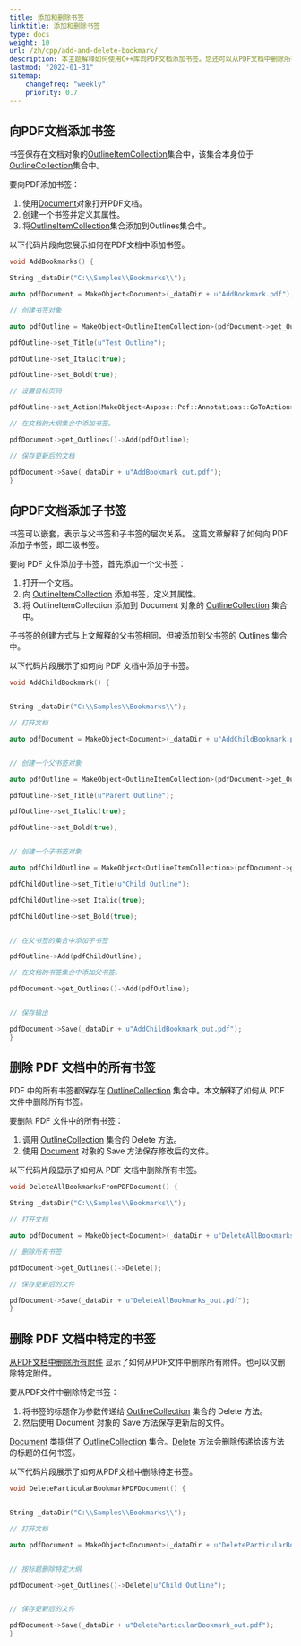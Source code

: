 ```yaml
---
title: 添加和删除书签
linktitle: 添加和删除书签
type: docs
weight: 10
url: /zh/cpp/add-and-delete-bookmark/
description: 本主题解释如何使用C++库向PDF文档添加书签。您还可以从PDF文档中删除所有或特定书签。
lastmod: "2022-01-31"
sitemap:
    changefreq: "weekly"
    priority: 0.7
---
```


## 向PDF文档添加书签

书签保存在文档对象的[OutlineItemCollection](https://reference.aspose.com/pdf/cpp/class/aspose.pdf.outline_item_collection/)集合中，该集合本身位于[OutlineCollection](https://reference.aspose.com/pdf/cpp/class/aspose.pdf.outline_collection/)集合中。

要向PDF添加书签：

1. 使用[Document](https://reference.aspose.com/pdf/cpp/class/aspose.pdf.document/)对象打开PDF文档。
1. 创建一个书签并定义其属性。
1. 将[OutlineItemCollection](https://reference.aspose.com/pdf/cpp/class/aspose.pdf.outline_collection/)集合添加到Outlines集合中。

以下代码片段向您展示如何在PDF文档中添加书签。

```cpp
void AddBookmarks() {

String _dataDir("C:\\Samples\\Bookmarks\\");

auto pdfDocument = MakeObject<Document>(_dataDir + u"AddBookmark.pdf");

// 创建书签对象

auto pdfOutline = MakeObject<OutlineItemCollection>(pdfDocument->get_Outlines());

pdfOutline->set_Title(u"Test Outline");

pdfOutline->set_Italic(true);

pdfOutline->set_Bold(true);

// 设置目标页码

pdfOutline->set_Action(MakeObject<Aspose::Pdf::Annotations::GoToAction>(pdfDocument->get_Pages()->idx_get(2)));

// 在文档的大纲集合中添加书签。

pdfDocument->get_Outlines()->Add(pdfOutline);

// 保存更新后的文档

pdfDocument->Save(_dataDir + u"AddBookmark_out.pdf");
}
```

## 向PDF文档添加子书签

书签可以嵌套，表示与父书签和子书签的层次关系。 这篇文章解释了如何向 PDF 添加子书签，即二级书签。

要向 PDF 文件添加子书签，首先添加一个父书签：

1. 打开一个文档。
2. 向 [OutlineItemCollection](https://reference.aspose.com/pdf/cpp/class/aspose.pdf.outline_item_collection/) 添加书签，定义其属性。
3. 将 OutlineItemCollection 添加到 Document 对象的 [OutlineCollection](https://reference.aspose.com/pdf/cpp/class/aspose.pdf.outline_collection/) 集合中。

子书签的创建方式与上文解释的父书签相同，但被添加到父书签的 Outlines 集合中。

以下代码片段展示了如何向 PDF 文档中添加子书签。

```cpp
void AddChildBookmark() {


String _dataDir("C:\\Samples\\Bookmarks\\");

// 打开文档

auto pdfDocument = MakeObject<Document>(_dataDir + u"AddChildBookmark.pdf");


// 创建一个父书签对象

auto pdfOutline = MakeObject<OutlineItemCollection>(pdfDocument->get_Outlines());

pdfOutline->set_Title(u"Parent Outline");

pdfOutline->set_Italic(true);

pdfOutline->set_Bold(true);


// 创建一个子书签对象

auto pdfChildOutline = MakeObject<OutlineItemCollection>(pdfDocument->get_Outlines());

pdfChildOutline->set_Title(u"Child Outline");

pdfChildOutline->set_Italic(true);

pdfChildOutline->set_Bold(true);


// 在父书签的集合中添加子书签

pdfOutline->Add(pdfChildOutline);

// 在文档的书签集合中添加父书签。

pdfDocument->get_Outlines()->Add(pdfOutline);


// 保存输出

pdfDocument->Save(_dataDir + u"AddChildBookmark_out.pdf");
}
```
## 删除 PDF 文档中的所有书签

PDF 中的所有书签都保存在 [OutlineCollection](https://reference.aspose.com/pdf/cpp/class/aspose.pdf.outline_collection/) 集合中。本文解释了如何从 PDF 文件中删除所有书签。

要删除 PDF 文件中的所有书签：

1. 调用 [OutlineCollection](https://reference.aspose.com/pdf/cpp/class/aspose.pdf.outline_collection/) 集合的 Delete 方法。
2. 使用 [Document](https://reference.aspose.com/pdf/cpp/class/aspose.pdf.document/) 对象的 Save 方法保存修改后的文件。

以下代码片段显示了如何从 PDF 文档中删除所有书签。

```cpp
void DeleteAllBookmarksFromPDFDocument() {

String _dataDir("C:\\Samples\\Bookmarks\\");

// 打开文档

auto pdfDocument = MakeObject<Document>(_dataDir + u"DeleteAllBookmarks.pdf");

// 删除所有书签

pdfDocument->get_Outlines()->Delete();

// 保存更新后的文件

pdfDocument->Save(_dataDir + u"DeleteAllBookmarks_out.pdf");
}
```

## 删除 PDF 文档中特定的书签

[从PDF文档中删除所有附件](https://docs.aspose.com/pdf/cpp/working-with-attachments/) 显示了如何从PDF文件中删除所有附件。也可以仅删除特定附件。

要从PDF文件中删除特定书签：

1. 将书签的标题作为参数传递给 [OutlineCollection](https://reference.aspose.com/pdf/cpp/class/aspose.pdf.outline_collection/) 集合的 Delete 方法。
1. 然后使用 Document 对象的 Save 方法保存更新后的文件。

[Document](https://reference.aspose.com/pdf/cpp/class/aspose.pdf.document/) 类提供了 [OutlineCollection](https://reference.aspose.com/pdf/cpp/class/aspose.pdf.outline_collection/) 集合。[Delete](https://reference.aspose.com/pdf/cpp/class/aspose.pdf.outline_collection#a04f36a1f4f7c4fde3189399eb046a98b) 方法会删除传递给该方法的标题的任何书签。

以下代码片段展示了如何从PDF文档中删除特定书签。

```cpp
void DeleteParticularBookmarkPDFDocument() {


String _dataDir("C:\\Samples\\Bookmarks\\");

// 打开文档

auto pdfDocument = MakeObject<Document>(_dataDir + u"DeleteParticularBookmark.pdf");


// 按标题删除特定大纲

pdfDocument->get_Outlines()->Delete(u"Child Outline");


// 保存更新后的文件

pdfDocument->Save(_dataDir + u"DeleteParticularBookmark_out.pdf");
}
```